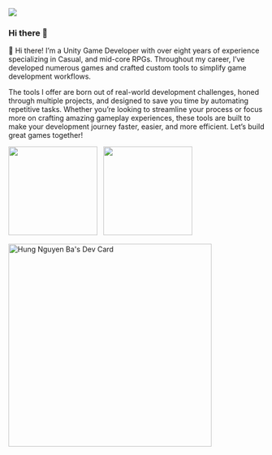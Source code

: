 ![](https://komarev.com/ghpvc/?username=nbhung100914&color=blueviolet&style=flat-square)

### Hi there 👋

👋 Hi there! I’m a Unity Game Developer with over eight years of experience specializing in Casual, and mid-core RPGs. Throughout my career, I’ve developed numerous games and crafted custom tools to simplify game development workflows.

The tools I offer are born out of real-world development challenges, honed through multiple projects, and designed to save you time by automating repetitive tasks. Whether you’re looking to streamline your process or focus more on crafting amazing gameplay experiences, these tools are built to make your development journey faster, easier, and more efficient. Let’s build great games together!

<p>
    <img height=175 src="https://github-readme-stats.vercel.app/api?username=hnb-rabear&show_icons=true&count_private=true&theme=dark" />&nbsp;&nbsp;
    <img height=175 src="https://github-readme-stats.vercel.app/api/top-langs/?username=hnb-rabear&layout=compact&theme=dark" />&nbsp;&nbsp;
</p>

<a href="https://app.daily.dev/rabear"><img src="https://api.daily.dev/devcards/e6f60615faf34caea03c1ad9f8f99419.png?r=qm1" width="400" alt="Hung Nguyen Ba's Dev Card"/></a>
